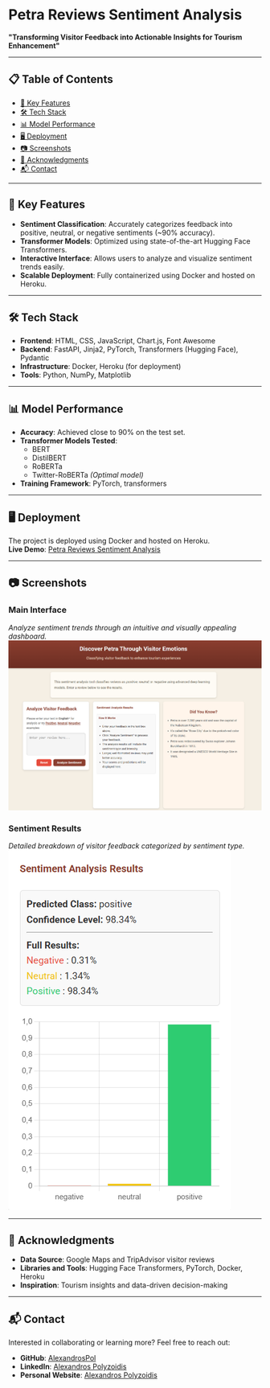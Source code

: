 # Petra Reviews Sentiment Analysis  
**"Transforming Visitor Feedback into Actionable Insights for Tourism Enhancement"**

---

## 📋 Table of Contents  
- [🚀 Key Features](#-key-features)  
- [🛠️ Tech Stack](#️-tech-stack)  
- [📊 Model Performance](#-model-performance)  
- [🖥️ Deployment](#️-deployment)  
- [📷 Screenshots](#-screenshots)  
- [🤝 Acknowledgments](#-acknowledgments)  
- [📬 Contact](#-contact)  

---

## 🚀 Key Features  
- **Sentiment Classification**: Accurately categorizes feedback into positive, neutral, or negative sentiments (~90% accuracy).  
- **Transformer Models**: Optimized using state-of-the-art Hugging Face Transformers.  
- **Interactive Interface**: Allows users to analyze and visualize sentiment trends easily.  
- **Scalable Deployment**: Fully containerized using Docker and hosted on Heroku.  

---

## 🛠️ Tech Stack  
- **Frontend**: HTML, CSS, JavaScript, Chart.js, Font Awesome  
- **Backend**: FastAPI, Jinja2, PyTorch, Transformers (Hugging Face), Pydantic  
- **Infrastructure**: Docker, Heroku (for deployment)  
- **Tools**: Python, NumPy, Matplotlib  

---

## 📊 Model Performance  
- **Accuracy**: Achieved close to 90% on the test set.  
- **Transformer Models Tested**:  
  - BERT  
  - DistilBERT  
  - RoBERTa  
  - Twitter-RoBERTa _(Optimal model)_  
- **Training Framework**: PyTorch, transformers  

---

## 🖥️ Deployment  
The project is deployed using Docker and hosted on Heroku.  
**Live Demo**: [Petra Reviews Sentiment Analysis](https://www.petrareviewsai.com)

---

## 📷 Screenshots  

### Main Interface  
_Analyze sentiment trends through an intuitive and visually appealing dashboard._  
![Main Interface](assets/main_interface.png)  

### Sentiment Results  
_Detailed breakdown of visitor feedback categorized by sentiment type._  
![Sentiment Results](assets/sentiment_results.png)  

---

## 🤝 Acknowledgments  
- **Data Source**: Google Maps and TripAdvisor visitor reviews  
- **Libraries and Tools**: Hugging Face Transformers, PyTorch, Docker, Heroku  
- **Inspiration**: Tourism insights and data-driven decision-making  

---

## 📬 Contact  
Interested in collaborating or learning more? Feel free to reach out:  
- **GitHub**: [AlexandrosPol](https://github.com/AlexandrosPol)  
- **LinkedIn**: [Alexandros Polyzoidis](https://linkedin.com/in/alexandros-polyzoidis)
- **Personal Website**: [Alexandros Polyzoidis](https://alexandrospol.github.io/)
